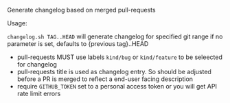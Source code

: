 Generate changelog based on merged pull-requests

Usage:

`changelog.sh TAG..HEAD` will generate changelog for specified git range
if no parameter is set, defaults to {previous tag}..HEAD

- pull-requests MUST use labels `kind/bug` or `kind/feature` to be seleected for changelog
- pull-requests title is used as changelog entry. So should be adjusted before a PR is merged to reflect a end-user facing description
- require `GITHUB_TOKEN` set to a personal access token or you will get API rate limit errors
